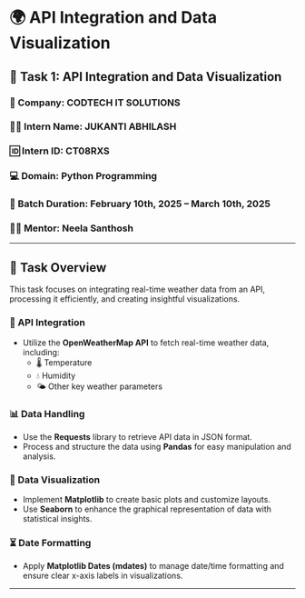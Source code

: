 # 🌍 API Integration and Data Visualization

## 📌 Task 1: API Integration and Data Visualization  

### 🏢 Company: CODTECH IT SOLUTIONS  
### 👨‍💻 Intern Name: JUKANTI ABHILASH  
### 🆔 Intern ID: CT08RXS
### 💻 Domain: Python Programming  
### 📅 Batch Duration: February 10th, 2025 – March 10th, 2025  
### 🧑‍🏫 Mentor: Neela Santhosh  

---

## 📖 Task Overview  

This task focuses on integrating real-time weather data from an API, processing it efficiently, and creating insightful visualizations.

### 🔗 API Integration  
- Utilize the **OpenWeatherMap API** to fetch real-time weather data, including:
  - 🌡 Temperature  
  - 💧 Humidity  
  - 🌤 Other key weather parameters  

### 📊 Data Handling  
- Use the **Requests** library to retrieve API data in JSON format.  
- Process and structure the data using **Pandas** for easy manipulation and analysis.  

### 🎨 Data Visualization  
- Implement **Matplotlib** to create basic plots and customize layouts.  
- Use **Seaborn** to enhance the graphical representation of data with statistical insights.  

### ⏳ Date Formatting  
- Apply **Matplotlib Dates (mdates)** to manage date/time formatting and ensure clear x-axis labels in visualizations.  

---

